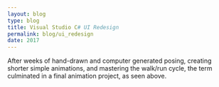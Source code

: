 ```yaml
---
layout: blog
type: blog
title: Visual Studio C# UI Redesign
permalink: blog/ui_redesign
date: 2017
---
```


After weeks of hand-drawn and computer generated posing, creating shorter simple animations, and mastering the walk/run cycle, the term culminated in a final animation project, as seen above.